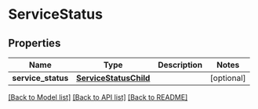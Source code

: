 # ServiceStatus

## Properties
Name | Type | Description | Notes
------------ | ------------- | ------------- | -------------
**service_status** | [**ServiceStatusChild**](ServiceStatusChild.md) |  | [optional] 

[[Back to Model list]](../README.md#documentation-for-models) [[Back to API list]](../README.md#documentation-for-api-endpoints) [[Back to README]](../README.md)


